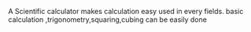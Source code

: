 A Scientific calculator makes calculation easy used in every fields.
basic calculation ,trigonometry,squaring,cubing can be easily done
